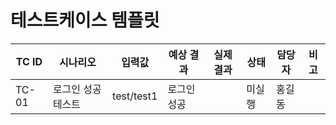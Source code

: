 # 테스트케이스 템플릿

| TC ID | 시나리오         | 입력값      | 예상 결과      | 실제 결과      | 상태   | 담당자 | 비고 |
|-------|------------------|-------------|---------------|---------------|--------|--------|------|
| TC-01 | 로그인 성공 테스트 | test/test1  | 로그인 성공    |               | 미실행 | 홍길동 |      | 